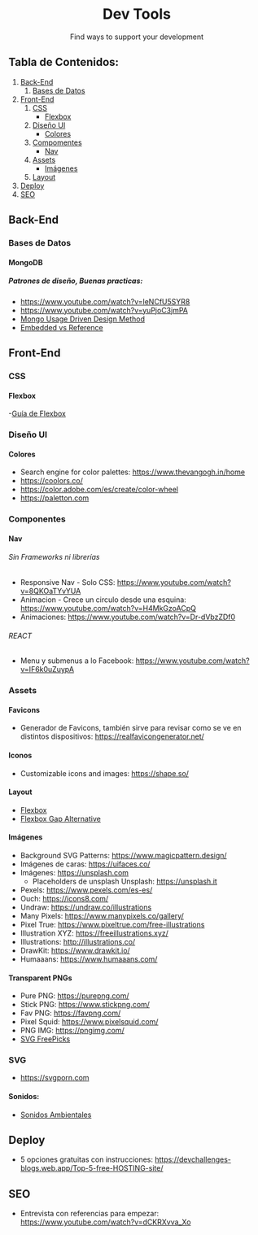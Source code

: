 <h1 align="center">Dev Tools</h1>
<p align="center">Find ways to support your development</p>



## Tabla de Contenidos:
1. [Back-End](#back-end)
   1. [Bases de Datos](#bases-de-datos)
2. [Front-End](#front-end) 
   1. [CSS](#CSS)
      - [Flexbox](#Flexbox)
   2. [Diseño UI](#diseño-ui)
      - [Colores](#colores)
   3. [Compomentes](#componentes)
      - [Nav](#nav)
   4. [Assets](#assets)
      - [Imágenes](#imágenes)
   5. [Layout](#layout)
 3. [Deploy](#deploy)
 4. [SEO](#seo)



## Back-End
 ### Bases de Datos
   #### MongoDB
   ##### Patrones de diseño, Buenas practicas: 
   - https://www.youtube.com/watch?v=leNCfU5SYR8
   - https://www.youtube.com/watch?v=yuPjoC3jmPA 
   - [ Mongo Usage Driven Design Method](https://www.youtube.com/watch?v=3GHZd0zv170)
   - [ Embedded vs Reference ](https://www.youtube.com/watch?v=4rhKKFbbYT4)
## Front-End
### CSS
#### Flexbox
  -[Guía de Flexbox](https://css-tricks.com/snippets/css/a-guide-to-flexbox/)

### Diseño UI

#### Colores
- Search engine for color palettes: https://www.thevangogh.in/home
- https://coolors.co/
- https://color.adobe.com/es/create/color-wheel
- https://paletton.com
        
### Componentes
#### Nav
###### Sin Frameworks ni librerías
- Responsive Nav - Solo CSS: https://www.youtube.com/watch?v=8QKOaTYvYUA
- Animacion - Crece un circulo desde una esquina: https://www.youtube.com/watch?v=H4MkGzoACpQ
- Animaciones: https://www.youtube.com/watch?v=Dr-dVbzZDf0
###### REACT
- Menu y submenus a lo Facebook: https://www.youtube.com/watch?v=IF6k0uZuypA
### Assets
#### Favicons
- Generador de Favicons, también sirve para revisar como se ve en distintos dispositivos: https://realfavicongenerator.net/
#### Iconos
- Customizable icons and images: https://shape.so/
#### Layout
- [Flexbox](https://www.youtube.com/watch?v=vQAvjof1oe4)
- [Flexbox Gap Alternative](https://www.youtube.com/watch?v=bn-DQCifeQQ)

#### Imágenes
- Background SVG Patterns: https://www.magicpattern.design/
- Imágenes de caras: https://uifaces.co/
- Imágenes: https://unsplash.com
  - Placeholders de unsplash Unsplash: https://unsplash.it
- Pexels: https://www.pexels.com/es-es/
- Ouch: https://icons8.com/
- Undraw: https://undraw.co/illustrations
- Many Pixels: https://www.manypixels.co/gallery/
- Pixel True: https://www.pixeltrue.com/free-illustrations
- Illustration XYZ: https://freeillustrations.xyz/
- Illustrations: http://illustrations.co/
- DrawKit: https://www.drawkit.io/
- Humaaans: https://www.humaaans.com/
#### Transparent PNGs
- Pure PNG: https://purepng.com/
- Stick PNG: https://www.stickpng.com/
- Fav PNG: https://favpng.com/
- Pixel Squid: https://www.pixelsquid.com/
- PNG IMG: https://pngimg.com/
- [SVG FreePicks](https://www.freepik.es)

### SVG
- https://svgporn.com
#### Sonidos:
 - [Sonidos Ambientales](https://sfx.freeaudiolibrary.com/es/efectos-gratuitos-ambientes)

## Deploy
- 5 opciones gratuitas con instrucciones: 
https://devchallenges-blogs.web.app/Top-5-free-HOSTING-site/

## SEO
- Entrevista con referencias para empezar: https://www.youtube.com/watch?v=dCKRXvva_Xo
